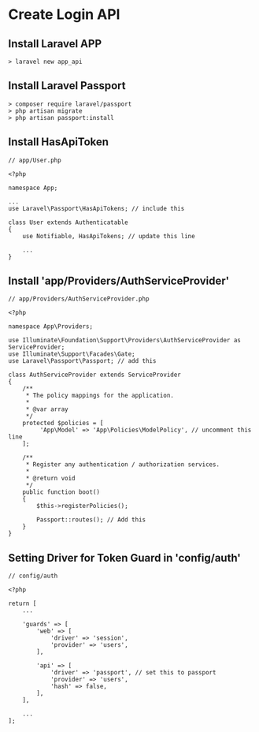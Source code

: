 # Create Login API

## Install Laravel APP

```
> laravel new app_api
```

## Install Laravel Passport

```
> composer require laravel/passport
> php artisan migrate
> php artisan passport:install
```

## Install HasApiToken

```
// app/User.php

<?php

namespace App;

...
use Laravel\Passport\HasApiTokens; // include this

class User extends Authenticatable
{
    use Notifiable, HasApiTokens; // update this line

    ...
}
```

## Install 'app/Providers/AuthServiceProvider'

```
// app/Providers/AuthServiceProvider.php

<?php

namespace App\Providers;

use Illuminate\Foundation\Support\Providers\AuthServiceProvider as ServiceProvider;
use Illuminate\Support\Facades\Gate;
use Laravel\Passport\Passport; // add this 

class AuthServiceProvider extends ServiceProvider
{
    /**
     * The policy mappings for the application.
     *
     * @var array
     */
    protected $policies = [
         'App\Model' => 'App\Policies\ModelPolicy', // uncomment this line
    ];

    /**
     * Register any authentication / authorization services.
     *
     * @return void
     */
    public function boot()
    {
        $this->registerPolicies();

        Passport::routes(); // Add this
    }
}
```

## Setting Driver for Token Guard in 'config/auth'

```
// config/auth

<?php

return [
    ...

    'guards' => [
        'web' => [
            'driver' => 'session',
            'provider' => 'users',
        ],

        'api' => [
            'driver' => 'passport', // set this to passport
            'provider' => 'users',
            'hash' => false,
        ],
    ],

    ...
];
```




